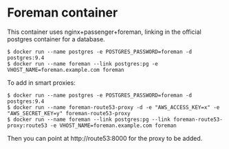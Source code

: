 # Foreman container

This container uses nginx+passenger+foreman, linking in the official postgres container for a database.

```
$ docker run --name postgres -e POSTGRES_PASSWORD=foreman -d postgres:9.4
$ docker run --name foreman --link postgres:pg -e VHOST_NAME=foreman.example.com foreman
```

To add in smart proxies:

```
$ docker run --name postgres -e POSTGRES_PASSWORD=foreman -d postgres:9.4
$ docker run --name foreman-route53-proxy -d -e "AWS_ACCESS_KEY=x" -e "AWS_SECRET_KEY=y" foreman-route53-proxy
$ docker run --name foreman --link postgres:pg --link foreman-route53-proxy:route53 -e VHOST_NAME=foreman.example.com foreman
```

Then you can point at http://route53:8000 for the proxy to be added.
